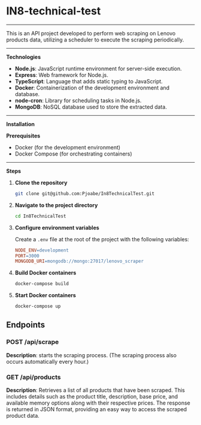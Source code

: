 # IN8-technical-test
---

This is an API project developed to perform web scraping on Lenovo products data, utilizing a scheduler to execute the scraping periodically.

---

**Technologies**

- **Node.js**: JavaScript runtime environment for server-side execution.
- **Express**: Web framework for Node.js.
- **TypeScript**: Language that adds static typing to JavaScript.
- **Docker**: Containerization of the development environment and database.
- **node-cron**: Library for scheduling tasks in Node.js.
- **MongoDB**: NoSQL database used to store the extracted data.

---

**Installation**

**Prerequisites**
- Docker (for the development environment)
- Docker Compose (for orchestrating containers)

---

**Steps**

1. **Clone the repository**

    ```bash
    git clone git@github.com:Pjoabe/In8TechnicalTest.git
    ```

2. **Navigate to the project directory**

    ```bash
    cd In8TechnicalTest
    ```

3. **Configure environment variables**

    Create a `.env` file at the root of the project with the following variables:

    ```makefile
    NODE_ENV=development
    PORT=3000
    MONGODB_URI=mongodb://mongo:27017/lenovo_scraper
    ```

4. **Build Docker containers**

    ```bash
    docker-compose build
    ```

5. **Start Docker containers**

    ```bash
    docker-compose up
    ```
## Endpoints

### POST /api/scrape

**Description**: starts the scraping process. (The scraping process also occurs automatically every hour.)

### GET /api/products

**Description**: Retrieves a list of all products that have been scraped. This includes details such as the product title, description, base price, and available memory options along with their respective prices. The response is returned in JSON format, providing an easy way to access the scraped product data.
